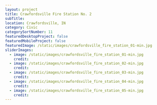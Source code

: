 ```yaml
---
layout: project
title: Crawfordsville Fire Station No. 2
subTitle:
location: Crawfordsville, IN
category: Civic
categorySortNumber: 11
featuredDesktopProject: false
featuredMobileProject: false
featuredImage: /static/images/crawfordsville_fire_station_01-min.jpg
sliderImages:
  - image: /static/images/crawfordsville_fire_station_01-min.jpg
    credit:
  - image: /static/images/crawfordsville_fire_station_02-min.jpg
    credit:
  - image: /static/images/crawfordsville_fire_station_03-min.jpg
    credit:
  - image: /static/images/crawfordsville_fire_station_04-min.jpg
    credit:
  - image: /static/images/crawfordsville_fire_station_05-min.jpg
    credit:
---
```





























